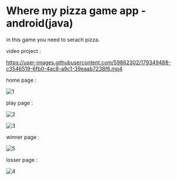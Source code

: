 # Where my pizza game app - android(java)
in this game you need to serach pizza.

video project :

https://user-images.githubusercontent.com/59862302/179349488-c3546519-6fb0-4ac8-a9c1-39eaab7238f6.mp4

home page :
                                                  
![1](https://user-images.githubusercontent.com/59862302/174895714-fe327094-6c54-4806-a3f2-768f8dd20af2.jpg)

play page :
                                                                                          
![2](https://user-images.githubusercontent.com/59862302/174895768-ee1eaf31-3e93-4525-a570-16681206fcac.jpg)

![3](https://user-images.githubusercontent.com/59862302/174895908-ce51eb2c-ad7c-4262-aac6-bec227e951b1.jpg)

winner page :
                                                 
![5](https://user-images.githubusercontent.com/59862302/174895958-0158aacf-39c1-49f5-add9-608221a7192b.jpg)

losser page :
                                                 
![4](https://user-images.githubusercontent.com/59862302/174896018-80c780d9-be43-46ff-b816-48202011abfb.jpg)
                                      
                                     
